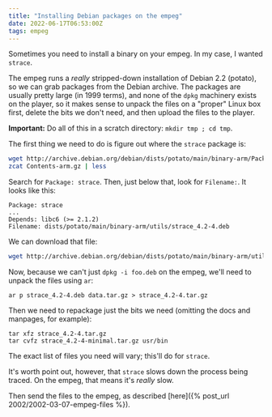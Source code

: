 ```yaml
---
title: "Installing Debian packages on the empeg"
date: 2022-06-17T06:53:00Z
tags: empeg
---
```


Sometimes you need to install a binary on your empeg. In my case, I wanted `strace`.

The empeg runs a _really_ stripped-down installation of Debian 2.2 (potato), so we can grab packages from the Debian
archive. The packages are usually pretty large (in 1999 terms), and none of the `dpkg` machinery exists on the player,
so it makes sense to unpack the files on a "proper" Linux box first, delete the bits we don't need, and then upload the
files to the player.

**Important:** Do all of this in a scratch directory: `mkdir tmp ; cd tmp`.

The first thing we need to do is figure out where the `strace` package is:

```sh
wget http://archive.debian.org/debian/dists/potato/main/binary-arm/Packages.gz
zcat Contents-arm.gz | less
```

Search for `Package: strace`. Then, just below that, look for `Filename:`. It looks like this:

```
Package: strace
...
Depends: libc6 (>= 2.1.2)
Filename: dists/potato/main/binary-arm/utils/strace_4.2-4.deb
```

We can download that file:

```sh
wget http://archive.debian.org/debian/dists/potato/main/binary-arm/utils/strace_4.2-4.deb
```

Now, because we can't just `dpkg -i foo.deb` on the empeg, we'll need to unpack the files using `ar`:

```
ar p strace_4.2-4.deb data.tar.gz > strace_4.2-4.tar.gz
```

Then we need to repackage just the bits we need (omitting the docs and manpages, for example):

```
tar xfz strace_4.2-4.tar.gz
tar cvfz strace_4.2-4-minimal.tar.gz usr/bin
```

The exact list of files you need will vary; this'll do for `strace`.

It's worth point out, however, that `strace` slows down the process being traced. On the empeg, that means it's _really_
slow.

Then send the files to the empeg, as described [here]({% post_url 2002/2002-03-07-empeg-files %}).
